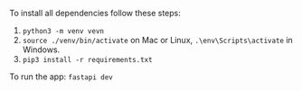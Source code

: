 To install all dependencies follow these steps:
1) `python3 -m venv vevn`
2) `source ./venv/bin/activate` on Mac or Linux, `.\env\Scripts\activate` in Windows.
3) `pip3 install -r requirements.txt`
   
To run the app:
`fastapi dev`
